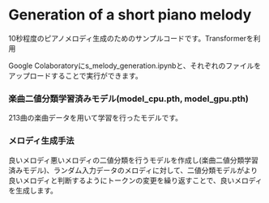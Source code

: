 # Generation of a short piano melody
10秒程度のピアノメロディ生成のためのサンプルコードです。Transformerを利用

Google Colaboratoryにs_melody_generation.ipynbと、それぞれのファイルをアップロードすることで実行ができます。
### 楽曲二値分類学習済みモデル(model_cpu.pth, model_gpu.pth)
213曲の楽曲データを用いて学習を行ったモデルです。
### メロディ生成手法
良いメロディ悪いメロディの二値分類を行うモデルを作成し(楽曲二値分類学習済みモデル)、ランダム入力データのメロディに対して、二値分類モデルがより良いメロディと判断するようにトークンの変更を繰り返すことで、良いメロディを生成します。
